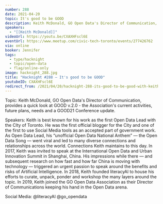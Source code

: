 ```yaml
---
number: 288
date: 2021-04-20
topic: It's good to be GOOD
description: Keith McDonald, GO Open Data's Director of Communication, provides a quick look at GOOD v.2.0 - the Association's current activities, future plans, needs and a GOOD21 Conference update.
speakers:
  - "[[Keith McDonald]]"
videoUrl: https://youtu.be/CXAXHFscl6E
eventUrl: https://www.meetup.com/civic-tech-toronto/events/277426762
via: online
booker: Jennifer
tags:
  - type/hacknight
  - topic/open-data
  - flag/online-only
image: hacknight_288.jpg
title: "Hacknight #288 – It's good to be GOOD"
youtubeID: CXAXHFscl6E
redirect_from: /2021/04/20/hacknight-288-its-good-to-be-good-with-keith-mcdonald/
---
```


Topic:
Keith McDonald, GO Open Data's Director of Communication, provides a quick look at GOOD v.2.0 - the Association's current activities, future plans, needs and a GOOD21 Conference update.

Speakers:
Keith is best known for his work as the first Open Data Lead with the CIty of Toronto. He was the first official blogger for the City and one of the first to use Social Media tools as an accepted part of government work. As Open Data Lead, his “unofficial Open Data National Anthem” — the Open Data Song — went viral and led to many diverse connections and relationships across the world. Connections Keith maintains to this day. In 2017, Keith was invited to speak at the International Open Data and Urban Innovation Summit in Shanghai, China. His impressions while there — and subsequent research on how fast and how far China is moving with technology — triggered an urgent passion to speak around the benefits and risks of Artificial Intelligence. In 2018, Keith founded literacyAI to house his efforts to curate, unpack, ponder and workshop the many layers around the topic. In 2019, Keith joined the GO Open Data Association as their Director of Communications keeping his hand in the Open Data arena.

Social Media:
@literacyAI
@go_opendata
